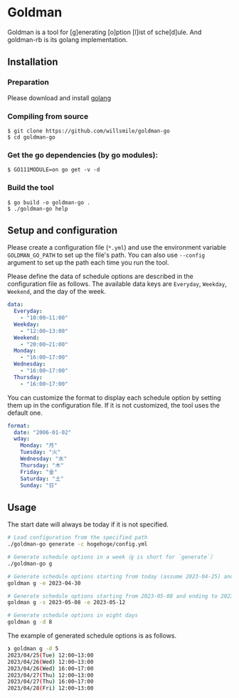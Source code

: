 # Goldman

Goldman is a tool for [g]enerating [o]ption [l]ist of sche[d]ule. And goldman-rb is its golang
implementation.

## Installation
### Preparation
Please download and install [golang](https://golang.org/dl/)

### Compiling from source
```
$ git clone https://github.com/willsmile/goldman-go
$ cd goldman-go
```

### Get the go dependencies (by go modules):
```
$ GO111MODULE=on go get -v -d
```

### Build the tool
```
$ go build -o goldman-go .
$ ./goldman-go help
```

## Setup and configuration
Please create a configuration file (`*.yml`) and use the environment variable `GOLDMAN_GO_PATH` to set up the file's path.
You can also use `--config` argument to set up the path each time you run the tool.

Please define the data of schedule options are described in the configuration file as follows.
The available data keys are `Everyday`, `Weekday`, `Weekend`, and the day of the week.

```yml:config.yml
data:
  Everyday:
    - "10:00~11:00"
  Weekday:
    - "12:00~13:00"
  Weekend:
    - "20:00~21:00"
  Monday: 
    - "16:00~17:00"
  Wednesday:
    - "16:00~17:00"
  Thursday:
    - "16:00~17:00"
```

You can customize the format to display each schedule option by setting them up in the configuration file. If it is not customized, the tool uses the default one.

```yml:config.yml
format:
  date: "2006-01-02"
  wday:
    Monday: "月"
    Tuesday: "火"
    Wednesday: "水"
    Thursday: "木"
    Friday: "金"
    Saturday: "土"
    Sunday: "日"
```

## Usage
The start date will always be today if it is not specified.

```sh
# Load configuration from the specified path
./goldman-go generate -c hogehoge/config.yml

# Generate schedule options in a week（g is short for `generate`）
./goldman-go g

# Generate schedule options starting from today (assume 2023-04-25) and ending to 2023-04-30
goldman g -e 2023-04-30

# Generate schedule options starting from 2023-05-08 and ending to 2023-04-30
goldman g -s 2023-05-08 -e 2023-05-12

# Generate schedule options in eight days
goldman g -d 8
```

The example of generated schedule options is as follows.

```sh
❯ goldman g -d 5
2023/04/25(Tue) 12:00~13:00
2023/04/26(Wed) 12:00~13:00
2023/04/26(Wed) 16:00~17:00
2023/04/27(Thu) 12:00~13:00
2023/04/27(Thu) 16:00~17:00
2023/04/28(Fri) 12:00~13:00
```
